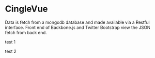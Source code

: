 CingleVue
=========
Data is fetch from a mongodb database and made available via a Restful interface. Front end of Backbone.js 
and Twitter Bootstrap view the JSON fetch from back end.

test 1

test 2
